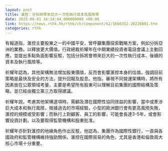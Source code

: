 ```yaml
---
layout: post
title: 滙控：分拆將帶來巨大一次性執行成本及風險等
date: 2022-08-01 16:14:04.000000000 +08:00
link: https://news.rthk.hk/rthk/ch/component/k2/1660352-20220801.htm
categories: rthk
---
```


有報道指，滙控主要股東之一的中國平安，曾呼籲集團探索戰略方案，例如分拆亞洲的業務，以釋放更大價值。行政總裁祈耀年在中期業績投資者電話會議上主動回應，並提出多點負面影響反駁，包括分拆將會帶來巨大的一次性執行成本、後續的資本及執行風險等。

祈耀年認為，其他架構無法增加股東價值，反而會影響滙控本身的估值，強調目前策略是最快及安全的方法，提升回報及股息。他指，審視不同營運架構時，將所有因素放在公眾領域考量，主要是希望所有股東可以理解目前集團的國際結構及策略，並已經由獨立第三方取得建議。

祈耀年說，考慮其他架構選項時，需顧及潛在國際性協同效益的影響，當中或牽涉巨大成本和執行風險，根據過去的市場經驗，小型的歐洲銀行會有更高風險失敗，滙控的規模或受影響；而執行上對顧客、員工的影響，可能會長達3-5年，或會影響投資計劃，以及要取得監管機構和股東批准。

祈耀年亦針對滙控的地緣角色作出反駁，他認為，集團作為國際性銀行，一直與各國政府和監管機構維持強勁關係，滙控在國際貿易的角色，尤其是香港和倫敦兩大核心市場十分重要。
